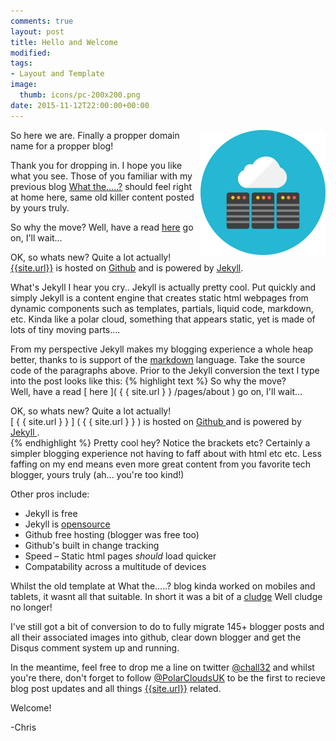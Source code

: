 ```yaml
---
comments: true
layout: post
title: Hello and Welcome 
modified:
tags:
- Layout and Template
image:
  thumb: icons/pc-200x200.png
date: 2015-11-12T22:00:00+00:00
---
```

<img style="float: right; margin: 0px 0px 10px 10px;" alt="Modem Tweet" src="/images/icons/pc-200x200.png">
So here we are. Finally a propper domain name for a propper blog!

Thank you for dropping in.  I hope you like what you see.  Those of you familiar with my previous blog [What the…..?](chall32.blogspot.com) should feel right at home here, same old killer content posted by yours truly.

So why the move?  Well, have a read [here]({{site.url}}/pages/about) go on, I'll wait…

OK, so whats new?  Quite a lot actually! [{{site.url}}]({{site.url}}) is hosted on [Github](https://github.com) and is powered by [Jekyll](http://jekyllrb.com).  

What's Jekyll I hear you cry..  Jekyll is actually pretty cool.  Put quickly and simply Jekyll is a content engine that creates static html webpages from dynamic components such as templates, partials, liquid code, markdown, etc.  Kinda like a polar cloud, something that appears static, yet is made of lots of tiny moving parts…. 

From my perspective Jekyll makes my blogging experience a whole heap better, thanks to is support of the [markdown](https://help.github.com/articles/markdown-basics/) language.  Take the source code of the paragraphs above.  Prior to the Jekyll conversion the text I type into the post looks like this:
{% highlight text %}
So why the move?  
Well, have a read [ here ]( { { site.url } } /pages/about ) go on, I'll wait…

OK, so whats new?  Quite a lot actually!  
[ { { site.url } } ] ( { { site.url } } ) is hosted on [ Github ]( https://github.com ) 
and is powered by [ Jekyll ]( http://jekyllrb.com ).  
{% endhighlight %}
Pretty cool hey?  Notice the brackets etc?  Certainly a simpler blogging experience not having to faff about with html etc etc. Less faffing on my end means even more great content from you favorite tech blogger, yours truly (ah... you're too kind!)

Other pros include:

* Jekyll is free
* Jekyll is [opensource](https://github.com/jekyll/jekyll)
* Github free hosting (blogger was free too)
* Github's built in change tracking
* Speed – Static html pages *should* load quicker
* Compatability across a multitude of devices

Whilst the old template at What the…..? blog kinda worked on mobiles and tablets, it wasnt all that suitable.  In short it was a bit of a [cludge](http://www.urbandictionary.com/define.php?term=Cludge) Well cludge no longer!

I've still got a bit of conversion to do to fully migrate 145+ blogger posts and all their associated images into github, clear down blogger and get the Disqus comment system up and running.  

In the meantime, feel free to drop me a line on twitter [@chall32](https://twitter.com/chall32) and whilst you're there, don't forget to follow [@PolarCloudsUK](https://twitter.com/polarcloudsuk) to be the first to recieve blog post updates and all things [{{site.url}}]({{site.url}}) related.   

Welcome!

-Chris
